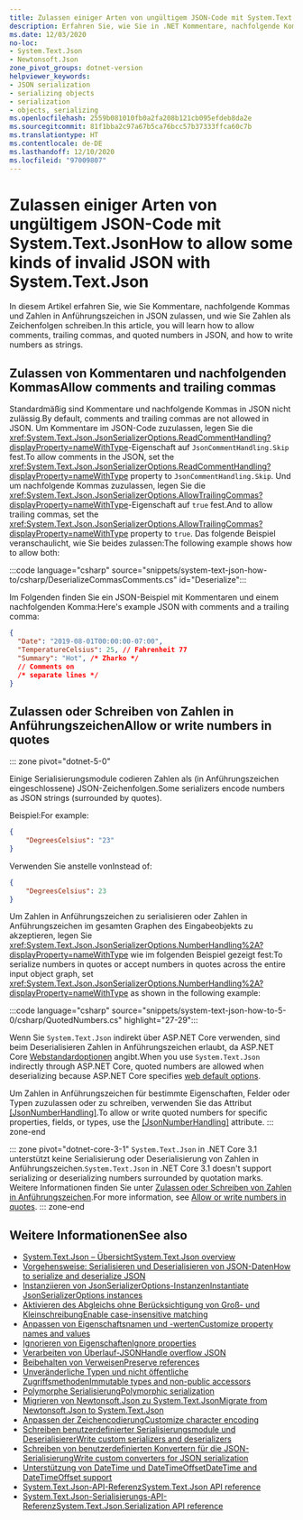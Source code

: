 ```yaml
---
title: Zulassen einiger Arten von ungültigem JSON-Code mit System.Text.Json
description: Erfahren Sie, wie Sie in .NET Kommentare, nachfolgende Kommas und Zahlen in Anführungszeichen beim Serialisieren in und Deserialisieren aus JSON zulassen.
ms.date: 12/03/2020
no-loc:
- System.Text.Json
- Newtonsoft.Json
zone_pivot_groups: dotnet-version
helpviewer_keywords:
- JSON serialization
- serializing objects
- serialization
- objects, serializing
ms.openlocfilehash: 2559b081010fb0a2fa208b121cb095efdeb8da2e
ms.sourcegitcommit: 81f1bba2c97a67b5ca76bcc57b37333ffca60c7b
ms.translationtype: HT
ms.contentlocale: de-DE
ms.lasthandoff: 12/10/2020
ms.locfileid: "97009807"
---
```

# <a name="how-to-allow-some-kinds-of-invalid-json-with-no-locsystemtextjson"></a><span data-ttu-id="35177-103">Zulassen einiger Arten von ungültigem JSON-Code mit System.Text.Json</span><span class="sxs-lookup"><span data-stu-id="35177-103">How to allow some kinds of invalid JSON with System.Text.Json</span></span>

<span data-ttu-id="35177-104">In diesem Artikel erfahren Sie, wie Sie Kommentare, nachfolgende Kommas und Zahlen in Anführungszeichen in JSON zulassen, und wie Sie Zahlen als Zeichenfolgen schreiben.</span><span class="sxs-lookup"><span data-stu-id="35177-104">In this article, you will learn how to allow comments, trailing commas, and quoted numbers in JSON, and how to write numbers as strings.</span></span>

## <a name="allow-comments-and-trailing-commas"></a><span data-ttu-id="35177-105">Zulassen von Kommentaren und nachfolgenden Kommas</span><span class="sxs-lookup"><span data-stu-id="35177-105">Allow comments and trailing commas</span></span>

<span data-ttu-id="35177-106">Standardmäßig sind Kommentare und nachfolgende Kommas in JSON nicht zulässig.</span><span class="sxs-lookup"><span data-stu-id="35177-106">By default, comments and trailing commas are not allowed in JSON.</span></span> <span data-ttu-id="35177-107">Um Kommentare im JSON-Code zuzulassen, legen Sie die <xref:System.Text.Json.JsonSerializerOptions.ReadCommentHandling?displayProperty=nameWithType>-Eigenschaft auf `JsonCommentHandling.Skip` fest.</span><span class="sxs-lookup"><span data-stu-id="35177-107">To allow comments in the JSON, set the <xref:System.Text.Json.JsonSerializerOptions.ReadCommentHandling?displayProperty=nameWithType> property to `JsonCommentHandling.Skip`.</span></span>
<span data-ttu-id="35177-108">Und um nachfolgende Kommas zuzulassen, legen Sie die <xref:System.Text.Json.JsonSerializerOptions.AllowTrailingCommas?displayProperty=nameWithType>-Eigenschaft auf `true` fest.</span><span class="sxs-lookup"><span data-stu-id="35177-108">And to allow trailing commas, set the <xref:System.Text.Json.JsonSerializerOptions.AllowTrailingCommas?displayProperty=nameWithType> property to `true`.</span></span> <span data-ttu-id="35177-109">Das folgende Beispiel veranschaulicht, wie Sie beides zulassen:</span><span class="sxs-lookup"><span data-stu-id="35177-109">The following example shows how to allow both:</span></span>

:::code language="csharp" source="snippets/system-text-json-how-to/csharp/DeserializeCommasComments.cs" id="Deserialize":::

<span data-ttu-id="35177-110">Im Folgenden finden Sie ein JSON-Beispiel mit Kommentaren und einem nachfolgenden Komma:</span><span class="sxs-lookup"><span data-stu-id="35177-110">Here's example JSON with comments and a trailing comma:</span></span>

```json
{
  "Date": "2019-08-01T00:00:00-07:00",
  "TemperatureCelsius": 25, // Fahrenheit 77
  "Summary": "Hot", /* Zharko */
  // Comments on
  /* separate lines */
}
```

## <a name="allow-or-write-numbers-in-quotes"></a><span data-ttu-id="35177-111">Zulassen oder Schreiben von Zahlen in Anführungszeichen</span><span class="sxs-lookup"><span data-stu-id="35177-111">Allow or write numbers in quotes</span></span>

::: zone pivot="dotnet-5-0"

<span data-ttu-id="35177-112">Einige Serialisierungsmodule codieren Zahlen als (in Anführungszeichen eingeschlossene) JSON-Zeichenfolgen.</span><span class="sxs-lookup"><span data-stu-id="35177-112">Some serializers encode numbers as JSON strings (surrounded by quotes).</span></span>

<span data-ttu-id="35177-113">Beispiel:</span><span class="sxs-lookup"><span data-stu-id="35177-113">For example:</span></span>

```json
{
    "DegreesCelsius": "23"
}
```

<span data-ttu-id="35177-114">Verwenden Sie anstelle von</span><span class="sxs-lookup"><span data-stu-id="35177-114">Instead of:</span></span>

```json
{
    "DegreesCelsius": 23
}
```

<span data-ttu-id="35177-115">Um Zahlen in Anführungszeichen zu serialisieren oder Zahlen in Anführungszeichen im gesamten Graphen des Eingabeobjekts zu akzeptieren, legen Sie <xref:System.Text.Json.JsonSerializerOptions.NumberHandling%2A?displayProperty=nameWithType> wie im folgenden Beispiel gezeigt fest:</span><span class="sxs-lookup"><span data-stu-id="35177-115">To serialize numbers in quotes or accept numbers in quotes across the entire input object graph, set <xref:System.Text.Json.JsonSerializerOptions.NumberHandling%2A?displayProperty=nameWithType> as shown in the following example:</span></span>

:::code language="csharp" source="snippets/system-text-json-how-to-5-0/csharp/QuotedNumbers.cs" highlight="27-29":::

<span data-ttu-id="35177-116">Wenn Sie `System.Text.Json` indirekt über ASP.NET Core verwenden, sind beim Deserialisieren Zahlen in Anführungszeichen erlaubt, da ASP.NET Core [Webstandardoptionen](xref:System.Text.Json.JsonSerializerDefaults.Web) angibt.</span><span class="sxs-lookup"><span data-stu-id="35177-116">When you use `System.Text.Json` indirectly through ASP.NET Core, quoted numbers are allowed when deserializing because ASP.NET Core specifies [web default options](xref:System.Text.Json.JsonSerializerDefaults.Web).</span></span>

<span data-ttu-id="35177-117">Um Zahlen in Anführungszeichen für bestimmte Eigenschaften, Felder oder Typen zuzulassen oder zu schreiben, verwenden Sie das Attribut [[JsonNumberHandling]](xref:System.Text.Json.Serialization.JsonNumberHandlingAttribute).</span><span class="sxs-lookup"><span data-stu-id="35177-117">To allow or write quoted numbers for specific properties, fields, or types, use the [[JsonNumberHandling]](xref:System.Text.Json.Serialization.JsonNumberHandlingAttribute) attribute.</span></span>
::: zone-end

::: zone pivot="dotnet-core-3-1"
<span data-ttu-id="35177-118">`System.Text.Json` in .NET Core 3.1 unterstützt keine Serialisierung oder Deserialisierung von Zahlen in Anführungszeichen.</span><span class="sxs-lookup"><span data-stu-id="35177-118">`System.Text.Json` in .NET Core 3.1 doesn't support serializing or deserializing numbers surrounded by quotation marks.</span></span> <span data-ttu-id="35177-119">Weitere Informationen finden Sie unter [Zulassen oder Schreiben von Zahlen in Anführungszeichen](system-text-json-migrate-from-newtonsoft-how-to.md#allow-or-write-numbers-in-quotes).</span><span class="sxs-lookup"><span data-stu-id="35177-119">For more information, see [Allow or write numbers in quotes](system-text-json-migrate-from-newtonsoft-how-to.md#allow-or-write-numbers-in-quotes).</span></span>
::: zone-end

## <a name="see-also"></a><span data-ttu-id="35177-120">Weitere Informationen</span><span class="sxs-lookup"><span data-stu-id="35177-120">See also</span></span>

* [<span data-ttu-id="35177-121">System.Text.Json – Übersicht</span><span class="sxs-lookup"><span data-stu-id="35177-121">System.Text.Json overview</span></span>](system-text-json-overview.md)
* [<span data-ttu-id="35177-122">Vorgehensweise: Serialisieren und Deserialisieren von JSON-Daten</span><span class="sxs-lookup"><span data-stu-id="35177-122">How to serialize and deserialize JSON</span></span>](system-text-json-how-to.md)
* [<span data-ttu-id="35177-123">Instanziieren von JsonSerializerOptions-Instanzen</span><span class="sxs-lookup"><span data-stu-id="35177-123">Instantiate JsonSerializerOptions instances</span></span>](system-text-json-configure-options.md)
* [<span data-ttu-id="35177-124">Aktivieren des Abgleichs ohne Berücksichtigung von Groß- und Kleinschreibung</span><span class="sxs-lookup"><span data-stu-id="35177-124">Enable case-insensitive matching</span></span>](system-text-json-character-casing.md)
* [<span data-ttu-id="35177-125">Anpassen von Eigenschaftsnamen und -werten</span><span class="sxs-lookup"><span data-stu-id="35177-125">Customize property names and values</span></span>](system-text-json-customize-properties.md)
* [<span data-ttu-id="35177-126">Ignorieren von Eigenschaften</span><span class="sxs-lookup"><span data-stu-id="35177-126">Ignore properties</span></span>](system-text-json-ignore-properties.md)
* [<span data-ttu-id="35177-127">Verarbeiten von Überlauf-JSON</span><span class="sxs-lookup"><span data-stu-id="35177-127">Handle overflow JSON</span></span>](system-text-json-handle-overflow.md)
* [<span data-ttu-id="35177-128">Beibehalten von Verweisen</span><span class="sxs-lookup"><span data-stu-id="35177-128">Preserve references</span></span>](system-text-json-preserve-references.md)
* [<span data-ttu-id="35177-129">Unveränderliche Typen und nicht öffentliche Zugriffsmethoden</span><span class="sxs-lookup"><span data-stu-id="35177-129">Immutable types and non-public accessors</span></span>](system-text-json-immutability.md)
* [<span data-ttu-id="35177-130">Polymorphe Serialisierung</span><span class="sxs-lookup"><span data-stu-id="35177-130">Polymorphic serialization</span></span>](system-text-json-polymorphism.md)
* [<span data-ttu-id="35177-131">Migrieren von Newtonsoft.Json zu System.Text.Json</span><span class="sxs-lookup"><span data-stu-id="35177-131">Migrate from Newtonsoft.Json to System.Text.Json</span></span>](system-text-json-migrate-from-newtonsoft-how-to.md)
* [<span data-ttu-id="35177-132">Anpassen der Zeichencodierung</span><span class="sxs-lookup"><span data-stu-id="35177-132">Customize character encoding</span></span>](system-text-json-character-encoding.md)
* [<span data-ttu-id="35177-133">Schreiben benutzerdefinierter Serialisierungsmodule und Deserialisierer</span><span class="sxs-lookup"><span data-stu-id="35177-133">Write custom serializers and deserializers</span></span>](write-custom-serializer-deserializer.md)
* [<span data-ttu-id="35177-134">Schreiben von benutzerdefinierten Konvertern für die JSON-Serialisierung</span><span class="sxs-lookup"><span data-stu-id="35177-134">Write custom converters for JSON serialization</span></span>](system-text-json-converters-how-to.md)
* [<span data-ttu-id="35177-135">Unterstützung von DateTime und DateTimeOffset</span><span class="sxs-lookup"><span data-stu-id="35177-135">DateTime and DateTimeOffset support</span></span>](../datetime/system-text-json-support.md)
* <span data-ttu-id="35177-136">[System.Text.Json-API-Referenz](xref:System.Text.Json)</span><span class="sxs-lookup"><span data-stu-id="35177-136">[System.Text.Json API reference](xref:System.Text.Json)</span></span>
* <span data-ttu-id="35177-137">[System.Text.Json-Serialisierungs-API-Referenz](xref:System.Text.Json.Serialization)</span><span class="sxs-lookup"><span data-stu-id="35177-137">[System.Text.Json.Serialization API reference](xref:System.Text.Json.Serialization)</span></span>
